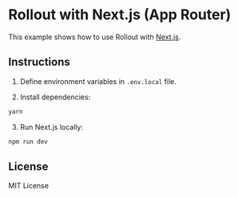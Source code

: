 # Rollout with Next.js (App Router)

This example shows how to use Rollout with [Next.js](https://nextjs.org).

## Instructions

1. Define environment variables in `.env.local` file.

2. Install dependencies:

```sh
yarn
```

3. Run Next.js locally:

```sh
npm run dev
```

## License

MIT License
